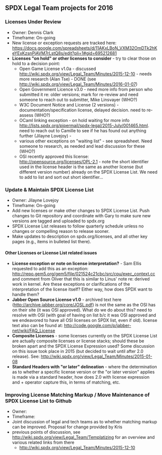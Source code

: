## SPDX Legal Team projects for 2016

### Licenses Under Review

  - Owner: Dennis Clark
  - Timeframe: On-going
  - New license or exception requests are tracked here:
    <https://docs.google.com/spreadsheets/d/11AKxLBoN_VXM32OmDTk2hKeYExKzsnPjAVM7rLstQ8s/edit?pli=1#gid=695212681>
  - **Licenses "on hold" or other licenses to consider** - try to clear
    those on hold to a decision point:
      - Open Game License v1.0a - discussed
        <http://wiki.spdx.org/view/Legal_Team/Minutes/2015-12-10> -
        needs more research (Alan Tse) - DONE (see
        <http://wiki.spdx.org/view/Legal_Team/Minutes/2016-01-07>)
      - Open Government Licence v3.0 - need more info from person who
        submitted it re: older versions; mark for re-review and need
        someone to reach out to submitter, Mike Linsvayer (WHO?)
      - W3C Document Notice and License (2 versions) -
        documentation/specification license, delayed decision. need to
        re-assess (WHO?)
      - OCaml linking exception - on hold waiting for more info
        <http://lists.spdx.org/pipermail/spdx-legal/2015-July/001465.html>.
        need to reach out to Camille to see if he has found out anything
        further (Jilayne Lovejoy) -
      - various other exceptions on "waiting list" - see spreadsheet.
        Need someone to research, as needed and lead discussion for
        these (WHO?)
      - OSI recently approved this license:
        <http://opensource.org/licenses/OPL-2.1> - note the short
        identifier used in the license header is the same as another
        license (but different version number) already on the SPDX
        License List. We need to add to list and sort out short
        identifier...

### Update & Maintain SPDX License List

  - Owner: Jilayne Lovejoy
  - Timeframe: On-going
  - Add new licenses or make other changes to SPDX License List. Push
    changes to Git repository and coordinate with Gary to make sure new
    versions are tagged and uploaded to spdx.org
  - SPDX License List releases to follow quarterly schedule unless no
    changes or compelling reason to release sooner.
  - Make updates to description on spdx.org/licenses, and all other key
    pages (e.g., items in bulleted list there).

#### Other Licenses or License List related issues

  - **License exception or note on license interpretation?** - Sam Ellis
    requested to add this as an exception:
    <http://repo.gem5.org/gem5/file/021524c21cbc/src/cpu/exec_context.cc>
    and comment from Oliver that this is similar to Linus' note re:
    derived work in kernel. Are these exceptions or clarifications of
    the interpretation of the license itself? Either way, how does SPDX
    want to handle them?
  - **Jabber Open Source License v1.0** - archived text here
    (http://archive.jabber.org/core/JOSL.pdf) is not the same as the OSI
    has on their site (it was OSI approved). What do we do about this?
    need to resolve with OSI (with goal of having on list b/c it was OSI
    approved and we endeavored to have all OSI licenses on SPDX list,
    even if old). license text also can be found at:
    <http://code.google.com/p/jabber-net/wiki/FAQ_License>
  - **Composite Licenses** - some licenses currently on the SPDX License
    List are actually composite licenses or license stacks; should these
    be broken apart and the SPDX License Expression used? Some
    discussion on this issue took place in 2015 (but decided to wait
    until after 2.0 release). See:
    <http://wiki.spdx.org/view/Legal_Team/Minutes/2015-01-08>
  - **Standard Headers with "or later" delineation** - where the
    determination as to whether a specific license version or the "or
    later version" applies is made via a standard header, how does 2.0
    with license expression and + operator capture this, in terms of
    matching, etc.

### Improving License Matching Markup / Move Maintenance of SPDX License List to Github

  - Owner:
  - Timeframe:
  - Joint discussion of legal and tech teams as to whether matching
    markup can be improved. Proposal for change provided by Kris
  - previous points of discussion, see
    <http://wiki.spdx.org/view/Legal_Team/Templatizing> for an overview
    and various related links from there
      - <http://wiki.spdx.org/view/Legal_Team/Minutes/2015-12-10>
